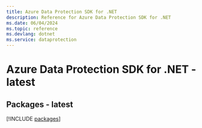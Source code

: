 ```yaml
---
title: Azure Data Protection SDK for .NET
description: Reference for Azure Data Protection SDK for .NET
ms.date: 06/04/2024
ms.topic: reference
ms.devlang: dotnet
ms.service: dataprotection
---
```

# Azure Data Protection SDK for .NET - latest
## Packages - latest
[!INCLUDE [packages](data-protection-index.md)]